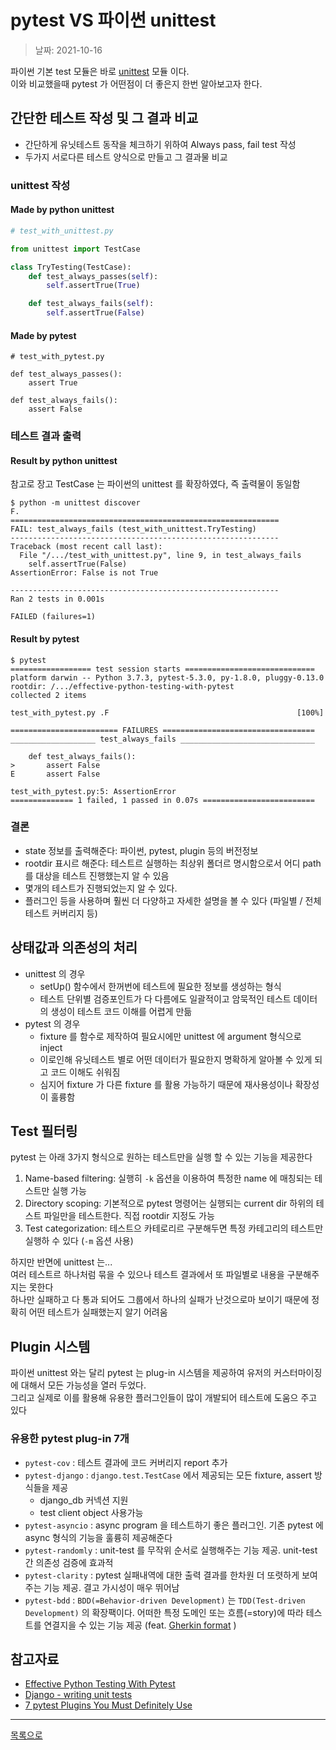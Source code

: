 # pytest VS 파이썬 unittest

> 날짜: 2021-10-16

파이썬 기본 test 모듈은 바로 [unittest](https://docs.python.org/3/library/unittest.html) 모듈 이다. <br/>
이와 비교했을때 pytest 가 어떤점이 더 좋은지 한번 알아보고자 한다.

## 간단한 테스트 작성 및 그 결과 비교

- 간단하게 유닛테스트 동작을 체크하기 위하여 Always pass, fail test 작성
- 두가지 서로다른 테스트 양식으로 만들고 그 결과물 비교

### unittest 작성

#### Made by python unittest

```python
# test_with_unittest.py

from unittest import TestCase

class TryTesting(TestCase):
    def test_always_passes(self):
        self.assertTrue(True)

    def test_always_fails(self):
        self.assertTrue(False)
```

#### Made by pytest

```
# test_with_pytest.py

def test_always_passes():
    assert True

def test_always_fails():
    assert False
```

### 테스트 결과 출력

#### Result by python unittest

참고로 장고 TestCase 는 파이썬의 unittest 를 확장하였다, 즉 출력물이 동일함

```shell
$ python -m unittest discover
F.
============================================================
FAIL: test_always_fails (test_with_unittest.TryTesting)
------------------------------------------------------------
Traceback (most recent call last):
  File "/.../test_with_unittest.py", line 9, in test_always_fails
    self.assertTrue(False)
AssertionError: False is not True

------------------------------------------------------------
Ran 2 tests in 0.001s

FAILED (failures=1)
```

#### Result by pytest

```shell
$ pytest
================== test session starts =============================
platform darwin -- Python 3.7.3, pytest-5.3.0, py-1.8.0, pluggy-0.13.0
rootdir: /.../effective-python-testing-with-pytest
collected 2 items

test_with_pytest.py .F                                          [100%]

======================== FAILURES ==================================
___________________ test_always_fails ______________________________

    def test_always_fails():
>       assert False
E       assert False

test_with_pytest.py:5: AssertionError
============== 1 failed, 1 passed in 0.07s =========================
```

### 결론
- state 정보를 출력해준다: 파이썬, pytest, plugin 등의 버전정보
- rootdir 표시르 해준다: 테스트르 실행하는 최상위 폴더르 명시함으로서 어디 path 를 대상을 테스트 진행했는지 알 수 있음
- 몇개의 테스트가 진행되었는지 알 수 있다.
- 플러그인 등을 사용하며 훨씬 더 다양하고 자세한 설명을 볼 수 있다 (파일별 / 전체 테스트 커버리지 등)


## 상태값과 의존성의 처리

- unittest 의 경우
  - setUp() 함수에서 한꺼번에 테스트에 필요한 정보를 생성하는 형식
  - 테스트 단위별 검증포인트가 다 다름에도 일괄적이고 암묵적인 테스트 데이터의 생성이 테스트 코드 이해를 어렵게 만듦
- pytest 의 경우
  - fixture 를 함수로 제작하여 필요시에만 unittest 에 argument 형식으로 inject
  - 이로인해 유닛테스트 별로 어떤 데이터가 필요한지 명확하게 알아볼 수 있게 되고 코드 이해도 쉬워짐
  - 심지어 fixture 가 다른 fixture 를 활용 가능하기 때문에 재사용성이나 확장성이 훌륭함

## Test 필터링

pytest 는 아래 3가지 형식으로 원하는 테스트만을 실행 할 수 있는 기능을 제공한다

1. Name-based filtering: 실행히 `-k` 옵션을 이용하여 특정한 name 에 매칭되는 테스트만 실행 가능
2. Directory scoping: 기본적으로 pytest 명령어는 실행되는 current dir 하위의 테스트 파일만을 테스트한다. 직접 rootdir 지정도 가능
3. Test categorization: 테스트으 카테로리르 구분해두면 특정 카테고리의 테스트만 실행하 수 있다 (`-m` 옵션 사용)

하지만 반면에 unittest 는...<br/>
여러 테스트르 하나처럼 묶을 수 있으나 테스트 결과에서 또 파일별로 내용을 구분해주지는 못한다<br/>
하나만 실패하고 다 통과 되어도 그룹에서 하나의 실패가 난것으로마 보이기 때문에 정확히 어떤 테스트가 실패했는지 알기 어려움


## Plugin 시스템

파이썬 unittest 와는 달리 pytest 는 plug-in 시스템을 제공하여 유저의 커스터마이징에 대해서 모든 가능성을 열러 두었다.<br/>
그리고 실제로 이를 활용해 유용한 플러그인들이 많이 개발되어 테스트에 도움으 주고 있다

### 유용한 pytest plug-in 7개

- `pytest-cov` : 테스트 결과에 코드 커버리지 report 추가
- `pytest-django` : `django.test.TestCase` 에서 제공되는 모든 fixture, assert 방식들을 제공
  - django_db 커넥션 지원
  - test client object 사용가능
- `pytest-asyncio` : async program 을 테스트하기 좋은 플러그인. 기존 pytest 에 async 형식의 기능을 훌륭히 제공해준다
- `pytest-randomly` : unit-test 를 무작위 순서로 실행해주는 기능 제공. unit-test 간 의존성 검증에 효과적
- `pytest-clarity` : pytest 실패내역에 대한 출력 결과를 한차원 더 또렷하게 보여주는 기능 제공. 결고 가시성이 매우 뛰어남
- `pytest-bdd` : `BDD(=Behavior-driven Development)` 는 `TDD(Test-driven Development)` 의 확장팩이다. 
   어떠한 특정 도메인 또는 흐름(=story)에 따라 테스트를 연결지을 수 있는 기능 제공 (feat. [Gherkin format](https://www.guru99.com/gherkin-test-cucumber.html) )


## 참고자료

- [Effective Python Testing With Pytest](https://realpython.com/pytest-python-testing/)
- [Django - writing unit tests](https://docs.djangoproject.com/en/3.2/topics/testing/overview/)
- [7 pytest Plugins You Must Definitely Use](https://miguendes.me/7-pytest-plugins-you-must-definitely-use)

---

[목록으로](https://shiwoo-park.github.io/blog/kor)
